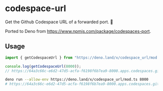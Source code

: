 # codespace-url
Get the Github Codespace URL of a forwarded port. 🦕

Ported to Deno from https://www.npmjs.com/package/codespaces-port. 

## Usage

```typescript
import { getCodespaceUrl } from "https://deno.land/x/codespace_url/mod.ts";

console.log(getCodespaceUrl(8000));
// https://64a3c66c-e6d2-47d5-acfa-f6198f6b7ea9-8000.apps.codespaces.githubusercontent.com
```

```bash
deno run --allow-env https://deno.land/x/codespace_url/mod.ts 8000
# https://64a3c66c-e6d2-47d5-acfa-f6198f6b7ea9-8000.apps.codespaces.githubusercontent.com
```
